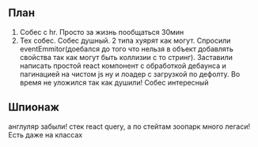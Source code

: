 
## План
1. Собес с hr. Просто за жизнь пообщаться 30мин
2. Тех собес. Собес душный. 2 типа хуярят как могут. Спросили eventEmmitor(доебался до того что нельзя в объект добавлять свойства так как могут быть коллизии с то стринг). Заставили написать простой react компонент с обработкой дебаунса и пагинацией на чистом js ну и лоадер с загрузкой по дефолту.  Во время не уложился так как душили! Собес интересный 

## Шпионаж
англуляр забыли!
стек react query, а по стейтам зоопарк
много легаси!
Есть даже на классах